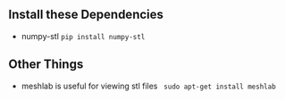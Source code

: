 ## Install these Dependencies
- numpy-stl ```pip install numpy-stl```

## Other Things
- meshlab is useful for viewing stl files ``` sudo apt-get install meshlab```
